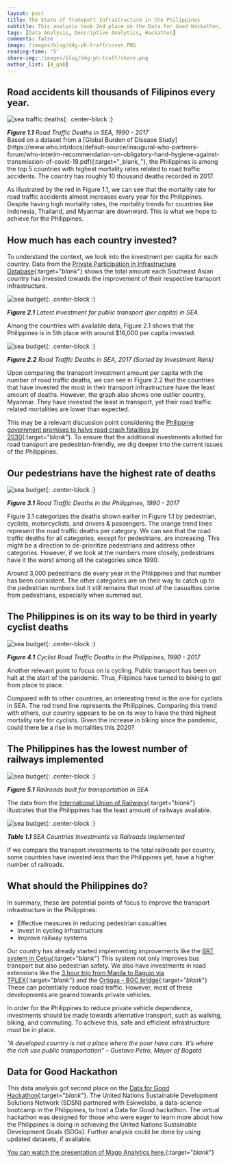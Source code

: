 ```yaml
---
layout: post
title: The State of Transport Infrastructure in the Philippines
subtitle: This analysis took 2nd place on the Data for Good Hackathon, hosted by the United Nations Sustainable Development Solutions Network (SDSN) and Eskwelabs, where the team focused on comparing the Philippines' transportation infrastructure and safety with that of other SEA countries.
tags: [Data Analysis, Descriptive Analytics, Hackathon]
comments: false
image: /images/blog/d4g-ph-traff/cover.PNG
reading-time: '5'
share-img: /images/blog/d4g-ph-traff/share.png
author_list: [4_gab]
---
```


## Road accidents kill thousands of Filipinos every year.
![sea traffic deaths](/images/blog/d4g-ph-traff/chart1.png){: .center-block :}
<figcaption><i><b>Figure 1.1</b> Road Traffic Deaths in SEA, 1990 - 2017</i></figcaption>
Based on a dataset from a [Global Burden of Disease Study](https://www.who.int/docs/default-source/inaugural-who-partners-forum/who-interim-recommendation-on-obligatory-hand-hygiene-against-transmission-of-covid-19.pdf){:target="_blank_"}, the Philippines is among the top 5 countries with highest mortality rates related to road traffic accidents. The country has roughly 10 thousand deaths recorded in  2017.

As illustrated by the red in Figure 1.1, we can see that the mortality rate for road traffic accidents almost increases every year for the Philippines. Despite having high mortality rates, the mortality trends for countries like Indonesia, Thailand, and Myanmar are downward. This is what we hope to achieve for the Philippines.

## How much has each country invested?

To understand the context, we look into the investment per capita for each country. Data from the [Private Participation in Infrastructure Database](https://data.worldbank.org/indicator/IE.PPI.TRAN.CD){:target="_blank_"} shows the total amount each Southeast Asian country has invested towards the improvement of their respective transport infrastructure.

![sea budget](/images/blog/d4g-ph-traff/chart2.png){: .center-block :}
<figcaption><i><b>Figure 2.1</b> Latest investment for public transport (per capita) in SEA</i></figcaption>

Among the countries with available data, Figure 2.1 shows that the Philippines is in 5th place with around $16,000 per capita invested.

![sea budget](/images/blog/d4g-ph-traff/chart3.PNG){: .center-block :}
<figcaption><i><b>Figure 2.2</b> Road Traffic Deaths in SEA, 2017 (Sorted by Investment Rank)</i></figcaption>

Upon comparing the transport investment amount per capita with the number of road traffic deaths, we can see in Figure 2.2 that the countries that have invested the most in their transport infrastructure have the least amount of deaths. However, the graph also shows one outlier country, Myanmar. They have invested the least in transport, yet their road traffic related mortalities are lower than expected.

This may be a relevant discussion point  considering the [Philippine government promises to halve road crash fatalities by 2030](https://cnnphilippines.com/news/2020/2/24/Halve-road-crash-fatalities-Philippines-.html){:target="_blank_"}. To ensure that the additional investments allotted for road transport  are pedestrian-friendly, we dig deeper into the current issues of the Philippines.

## Our pedestrians have the highest rate of deaths

![sea budget](/images/blog/d4g-ph-traff/chart4.PNG){: .center-block :}
<figcaption><i><b>Figure 3.1</b> Road Traffic Deaths in the Philippines, 1990 - 2017</i></figcaption>

Figure 3.1 categorizes the deaths shown earlier in Figure 1.1 by pedestrian, cyclists, motorcyclists, and drivers & passengers. The orange trend lines represent the road traffic deaths per category. We can see that the road traffic deaths for all categories, except for pedestrians, are increasing. This might be a direction to de-prioritize pedestrians and address other categories. However,  if we look at the numbers more closely, pedestrians have it the worst among all the categories since 1990.

Around 3,000 pedestrians die every year in the Philippines and that number has been consistent. The other categories are on their way to catch up to the pedestrian numbers but it still remains that most of the casualties come from pedestrians, especially when summed out.

## The Philippines is on its way to be third in yearly cyclist deaths

![sea budget](/images/blog/d4g-ph-traff/chart5.PNG){: .center-block :}
<figcaption><i><b>Figure 4.1</b> Cyclist Road Traffic Deaths in the Philippines, 1990 - 2017</i></figcaption>

Another relevant point to focus on is cycling. Public transport has been on halt at the start of the pandemic. Thus, Filipinos have turned to biking to get from place to place.

Compared with to other countries, an interesting trend is the one for cyclists in SEA. The red trend line represents the Philippines. Comparing this trend with others, our country appears to be on its way to have the third highest mortality rate for cyclists. Given the increase in biking since the pandemic, could there be a rise in mortalities this 2020?

## The Philippines has the lowest number of railways implemented

![sea budget](/images/blog/d4g-ph-traff/chart6.PNG){: .center-block :}
<figcaption><i><b>Figure 5.1</b> Railroads built for transportation in SEA</i></figcaption>

The data from the [International Union of Railways](https://data.worldbank.org/indicator/IS.RRS.TOTL.KM){:target="_blank_"} illustrates that the Philippines has the least amount of railways available.

![sea budget](/images/blog/d4g-ph-traff/chart7.PNG){: .center-block :}
<figcaption><i><b>Table 1.1</b> SEA Countries Investments vs Railroads Implemented</i></figcaption>

If we compare the transport investments to the total railroads per country, some countries have invested less than the Philippines yet, have a higher number of railroads.

## What should the Philippines do?

In summary, these are potential points of focus to improve the transport infrastructure in the Philippines:
- Effective measures in reducing pedestrian casualties
- Invest in cycling infrastructure
- Improve railway systems

Our country has already started implementing improvements like the [BRT system in Cebu](https://www.pna.gov.ph/articles/1094751){:target="_blank_"} This system not only improves bus transport but also pedestrian safety. We also have investments in road extensions like the [3 hour trip from Manila to Baguio via TPLEX](https://www.sunstar.com.ph/article/1863854/Pampanga/Local-News/TPLEx-reduces-Manila-Baguio-travel-time-to-3-hours){:target="_blank_"} and the [Ortigas - BGC bridge](https://www.topgear.com.ph/news/motoring-news/bgc-ortigas-bridge-meet-a962-20200807){:target="_blank_"} These can potentially reduce road traffic. However, most of these developments are geared towards private vehicles.

In order for the Philippines to reduce private vehicle dependence, investments should be made towards alternative transport, such as walking, biking, and commuting. To achieve this, safe and efficient infrastructure must be in place.

<i>“A developed country is not a place where the poor have cars. It’s where the rich use public transportation” – Gustavo Petro, Mayor of Bogotá</i>

## Data for Good Hackathon

This data analysis got second place on the [Data for Good Hackathon](https://www.unsdsn.org/data-for-good-hackathon-philippines){:target="_blank_"}. The United Nations Sustainable Development Solutions Network (SDSN) partnered with Eskwelabs, a data-science bootcamp in the Philippines, to host a Data for Good hackathon. The virtual hackathon was designed for those who were eager to learn more about how the Philippines is doing in achieving the United Nations Sustainable Development Goals (SDGs). Further analysis could be done by using updated datasets, if available.

[You can watch the presentation of Mago Analytics here.](https://www.facebook.com/Eskwelabs/videos/2434475030179439/?t=5110){:target="_blank_"}
